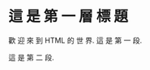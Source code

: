 




<TITLE>最 簡 單 的 HTML 文 件</TITLE>
<H1>這 是 第 一 層 標 題</H1>
<bady>歡 迎 來 到 HTML 的 世 界.</bady>
這 是 第 一 段.<P>


這 是 第 二 段.<P>

